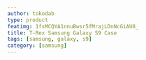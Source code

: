 ```yaml
---
author: tokodab
type: product
featimg: 1fsMCQYA1nnuBwsr5fMrajLDnNcGiAU8_
title: T-Rex Samsung Galaxy S9 Case
tags: [samsung, galaxy, s9]
category: [samsung]
---
```

